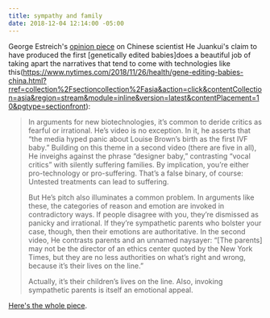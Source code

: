 ```yaml
---
title: sympathy and family
date: 2018-12-04 12:14:00 -05:00
---
```


George Estreich's [opinion piece](https://theconversation.com/screening-the-human-future-youtube-persuasion-and-genetically-engineered-children-107938) on Chinese scientist He Juankui's claim to have produced the first [genetically edited babies]does a beautiful job of taking apart the narratives that tend to come with technologies like this(https://www.nytimes.com/2018/11/26/health/gene-editing-babies-china.html?rref=collection%2Fsectioncollection%2Fasia&action=click&contentCollection=asia&region=stream&module=inline&version=latest&contentPlacement=10&pgtype=sectionfront):

>In arguments for new biotechnologies, it’s common to deride critics as fearful or irrational. He’s video is no exception. In it, he asserts that “the media hyped panic about Louise Brown’s birth as the first IVF baby.” Building on this theme in a second video (there are five in all), He inveighs against the phrase “designer baby,” contrasting “vocal critics” with silently suffering families. By implication, you’re either pro-technology or pro-suffering. That’s a false binary, of course: Untested treatments can lead to suffering.
>
>But He’s pitch also illuminates a common problem. In arguments like these, the categories of reason and emotion are invoked in contradictory ways. If people disagree with you, they’re dismissed as panicky and irrational. If they’re sympathetic parents who bolster your case, though, then their emotions are authoritative. In the second video, He contrasts parents and an unnamed naysayer: “[The parents] may not be the director of an ethics center quoted by the New York Times, but they are no less authorities on what’s right and wrong, because it’s their lives on the line.”
>
>Actually, it’s their children’s lives on the line. Also, invoking sympathetic parents is itself an emotional appeal.

[Here's the whole piece](https://theconversation.com/screening-the-human-future-youtube-persuasion-and-genetically-engineered-children-107938).
